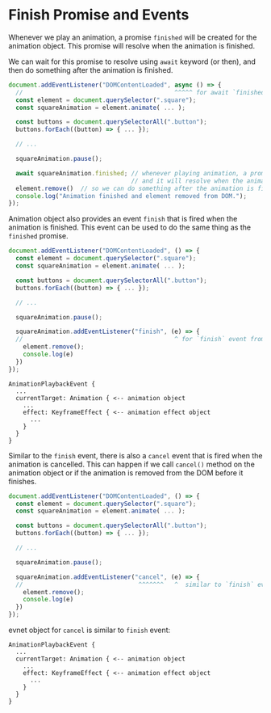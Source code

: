 # Finish Promise and Events

Whenever we play an animation, a promise `finished` will be created for the animation object. This promise will resolve when the animation is finished.

We can wait for this promise to resolve using `await` keyword (or then), and then do something after the animation is finished.

```js
document.addEventListener("DOMContentLoaded", async () => {
  //                                          ^^^^^ for await `finished` promise from the animation object
  const element = document.querySelector(".square");
  const squareAnimation = element.animate( ... );

  const buttons = document.querySelectorAll(".button");
  buttons.forEach((button) => { ... });

  // ...

  squareAnimation.pause();

  await squareAnimation.finished; // whenever playing animation, a promise `finished` will be created
                                  // and it will resolve when the animation is finished
  element.remove()  // so we can do something after the animation is finished by awaiting the promise
  console.log("Animation finished and element removed from DOM.");
});
```

Animation object also provides an event `finish` that is fired when the animation is finished. This event can be used to do the same thing as the `finished` promise.

```js
document.addEventListener("DOMContentLoaded", () => {
  const element = document.querySelector(".square");
  const squareAnimation = element.animate( ... );

  const buttons = document.querySelectorAll(".button");
  buttons.forEach((button) => { ... });

  // ...

  squareAnimation.pause();

  squareAnimation.addEventListener("finish", (e) => {
  //                                          ^ for `finish` event from the animation object
    element.remove();
    console.log(e)
  })
});
```

```
AnimationPlaybackEvent {
  ...
  currentTarget: Animation { <-- animation object
    ...
    effect: KeyframeEffect { <-- animation effect object
      ...
    }
  }
}
```


Similar to the `finish` event, there is also a `cancel` event that is fired when the animation is cancelled. This can happen if we call `cancel()` method on the animation object or if the animation is removed from the DOM before it finishes.

```js
document.addEventListener("DOMContentLoaded", () => {
  const element = document.querySelector(".square");
  const squareAnimation = element.animate( ... );

  const buttons = document.querySelectorAll(".button");
  buttons.forEach((button) => { ... });

  // ...

  squareAnimation.pause();

  squareAnimation.addEventListener("cancel", (e) => {
  //                                ^^^^^^^   ^  similar to `finish` event, but for when the animation is cancelled
    element.remove();
    console.log(e)
  })
});
```

evnet object for `cancel` is similar to `finish` event:

```
AnimationPlaybackEvent {
  ...
  currentTarget: Animation { <-- animation object
    ...
    effect: KeyframeEffect { <-- animation effect object
      ...
    }
  }
}
```
